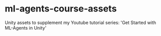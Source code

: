 # ml-agents-course-assets
Unity assets to supplement my Youtube tutorial series: 'Get Started with ML-Agents in Unity'
